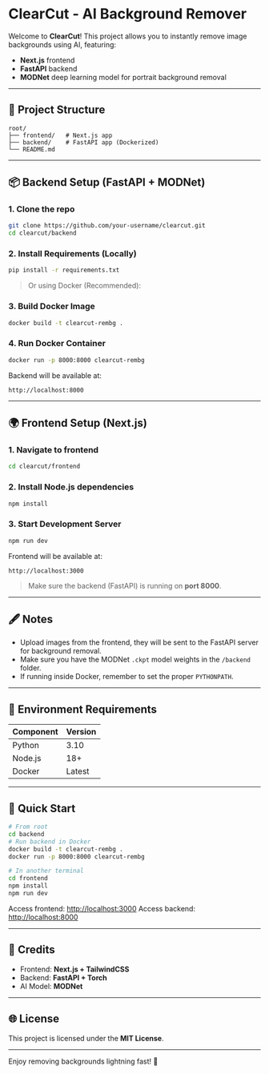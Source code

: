 # ClearCut - AI Background Remover

Welcome to **ClearCut**! This project allows you to instantly remove image backgrounds using AI, featuring:

* **Next.js** frontend
* **FastAPI** backend
* **MODNet** deep learning model for portrait background removal

---

## 📂 Project Structure

```
root/
├── frontend/   # Next.js app
├── backend/    # FastAPI app (Dockerized)
└── README.md
```

---

## 📦 Backend Setup (FastAPI + MODNet)

### 1. Clone the repo

```bash
git clone https://github.com/your-username/clearcut.git
cd clearcut/backend
```

### 2. Install Requirements (Locally)

```bash
pip install -r requirements.txt
```

> Or using Docker (Recommended):

### 3. Build Docker Image

```bash
docker build -t clearcut-rembg .
```

### 4. Run Docker Container

```bash
docker run -p 8000:8000 clearcut-rembg
```

Backend will be available at:

```
http://localhost:8000
```

---

## 🌍 Frontend Setup (Next.js)

### 1. Navigate to frontend

```bash
cd clearcut/frontend
```

### 2. Install Node.js dependencies

```bash
npm install
```

### 3. Start Development Server

```bash
npm run dev
```

Frontend will be available at:

```
http://localhost:3000
```

> Make sure the backend (FastAPI) is running on **port 8000**.

---

## 🖋️ Notes

* Upload images from the frontend, they will be sent to the FastAPI server for background removal.
* Make sure you have the MODNet `.ckpt` model weights in the `/backend` folder.
* If running inside Docker, remember to set the proper `PYTHONPATH`.

---

## 📁 Environment Requirements

| Component | Version |
| :-------- | :------ |
| Python    | 3.10    |
| Node.js   | 18+     |
| Docker    | Latest  |

---

## 🚀 Quick Start

```bash
# From root
cd backend
# Run backend in Docker
docker build -t clearcut-rembg .
docker run -p 8000:8000 clearcut-rembg

# In another terminal
cd frontend
npm install
npm run dev
```

Access frontend: [http://localhost:3000](http://localhost:3000)
Access backend: [http://localhost:8000](http://localhost:8000)

---

## 🌟 Credits

* Frontend: **Next.js + TailwindCSS**
* Backend: **FastAPI + Torch**
* AI Model: **MODNet**

---

## 🌐 License

This project is licensed under the **MIT License**.

---

Enjoy removing backgrounds lightning fast! 🌟
